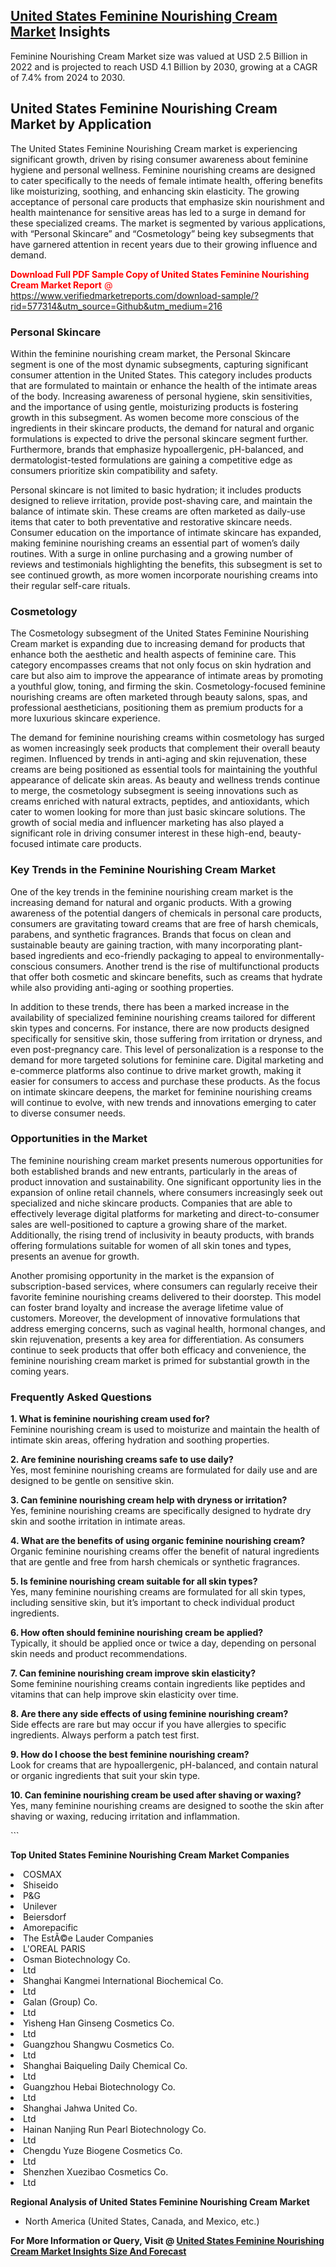 <h2><a href="https://www.verifiedmarketreports.com/download-sample/?rid=577314&amp;utm_source=Github&amp;utm_medium=216" target="_blank">United States Feminine Nourishing Cream Market</a> Insights</h2><p>Feminine Nourishing Cream Market size was valued at USD 2.5 Billion in 2022 and is projected to reach USD 4.1 Billion by 2030, growing at a CAGR of 7.4% from 2024 to 2030.</p><p><h2>United States Feminine Nourishing Cream Market by Application</h2><p>The United States Feminine Nourishing Cream market is experiencing significant growth, driven by rising consumer awareness about feminine hygiene and personal wellness. Feminine nourishing creams are designed to cater specifically to the needs of female intimate health, offering benefits like moisturizing, soothing, and enhancing skin elasticity. The growing acceptance of personal care products that emphasize skin nourishment and health maintenance for sensitive areas has led to a surge in demand for these specialized creams. The market is segmented by various applications, with “Personal Skincare” and “Cosmetology” being key subsegments that have garnered attention in recent years due to their growing influence and demand.</p><p><p><span class=""><span style="color: #ff0000;"><strong>Download Full PDF Sample Copy of United States Feminine Nourishing Cream Market Report</strong> @ </span><a href="https://www.verifiedmarketreports.com/download-sample/?rid=577314&amp;utm_source=Github&amp;utm_medium=216" target="_blank">https://www.verifiedmarketreports.com/download-sample/?rid=577314&amp;utm_source=Github&amp;utm_medium=216</a></span></p></p><h3>Personal Skincare</h3><p>Within the feminine nourishing cream market, the Personal Skincare segment is one of the most dynamic subsegments, capturing significant consumer attention in the United States. This category includes products that are formulated to maintain or enhance the health of the intimate areas of the body. Increasing awareness of personal hygiene, skin sensitivities, and the importance of using gentle, moisturizing products is fostering growth in this subsegment. As women become more conscious of the ingredients in their skincare products, the demand for natural and organic formulations is expected to drive the personal skincare segment further. Furthermore, brands that emphasize hypoallergenic, pH-balanced, and dermatologist-tested formulations are gaining a competitive edge as consumers prioritize skin compatibility and safety.</p><p>Personal skincare is not limited to basic hydration; it includes products designed to relieve irritation, provide post-shaving care, and maintain the balance of intimate skin. These creams are often marketed as daily-use items that cater to both preventative and restorative skincare needs. Consumer education on the importance of intimate skincare has expanded, making feminine nourishing creams an essential part of women’s daily routines. With a surge in online purchasing and a growing number of reviews and testimonials highlighting the benefits, this subsegment is set to see continued growth, as more women incorporate nourishing creams into their regular self-care rituals.</p><h3>Cosmetology</h3><p>The Cosmetology subsegment of the United States Feminine Nourishing Cream market is expanding due to increasing demand for products that enhance both the aesthetic and health aspects of feminine care. This category encompasses creams that not only focus on skin hydration and care but also aim to improve the appearance of intimate areas by promoting a youthful glow, toning, and firming the skin. Cosmetology-focused feminine nourishing creams are often marketed through beauty salons, spas, and professional aestheticians, positioning them as premium products for a more luxurious skincare experience.</p><p>The demand for feminine nourishing creams within cosmetology has surged as women increasingly seek products that complement their overall beauty regimen. Influenced by trends in anti-aging and skin rejuvenation, these creams are being positioned as essential tools for maintaining the youthful appearance of delicate skin areas. As beauty and wellness trends continue to merge, the cosmetology subsegment is seeing innovations such as creams enriched with natural extracts, peptides, and antioxidants, which cater to women looking for more than just basic skincare solutions. The growth of social media and influencer marketing has also played a significant role in driving consumer interest in these high-end, beauty-focused intimate care products.</p><h3>Key Trends in the Feminine Nourishing Cream Market</h3><p>One of the key trends in the feminine nourishing cream market is the increasing demand for natural and organic products. With a growing awareness of the potential dangers of chemicals in personal care products, consumers are gravitating toward creams that are free of harsh chemicals, parabens, and synthetic fragrances. Brands that focus on clean and sustainable beauty are gaining traction, with many incorporating plant-based ingredients and eco-friendly packaging to appeal to environmentally-conscious consumers. Another trend is the rise of multifunctional products that offer both cosmetic and skincare benefits, such as creams that hydrate while also providing anti-aging or soothing properties.</p><p>In addition to these trends, there has been a marked increase in the availability of specialized feminine nourishing creams tailored for different skin types and concerns. For instance, there are now products designed specifically for sensitive skin, those suffering from irritation or dryness, and even post-pregnancy care. This level of personalization is a response to the demand for more targeted solutions for feminine care. Digital marketing and e-commerce platforms also continue to drive market growth, making it easier for consumers to access and purchase these products. As the focus on intimate skincare deepens, the market for feminine nourishing creams will continue to evolve, with new trends and innovations emerging to cater to diverse consumer needs.</p><h3>Opportunities in the Market</h3><p>The feminine nourishing cream market presents numerous opportunities for both established brands and new entrants, particularly in the areas of product innovation and sustainability. One significant opportunity lies in the expansion of online retail channels, where consumers increasingly seek out specialized and niche skincare products. Companies that are able to effectively leverage digital platforms for marketing and direct-to-consumer sales are well-positioned to capture a growing share of the market. Additionally, the rising trend of inclusivity in beauty products, with brands offering formulations suitable for women of all skin tones and types, presents an avenue for growth.</p><p>Another promising opportunity in the market is the expansion of subscription-based services, where consumers can regularly receive their favorite feminine nourishing creams delivered to their doorstep. This model can foster brand loyalty and increase the average lifetime value of customers. Moreover, the development of innovative formulations that address emerging concerns, such as vaginal health, hormonal changes, and skin rejuvenation, presents a key area for differentiation. As consumers continue to seek products that offer both efficacy and convenience, the feminine nourishing cream market is primed for substantial growth in the coming years.</p><h3>Frequently Asked Questions</h3><p><b>1. What is feminine nourishing cream used for?</b> <br> Feminine nourishing cream is used to moisturize and maintain the health of intimate skin areas, offering hydration and soothing properties.</p><p><b>2. Are feminine nourishing creams safe to use daily?</b> <br> Yes, most feminine nourishing creams are formulated for daily use and are designed to be gentle on sensitive skin.</p><p><b>3. Can feminine nourishing cream help with dryness or irritation?</b> <br> Yes, feminine nourishing creams are specifically designed to hydrate dry skin and soothe irritation in intimate areas.</p><p><b>4. What are the benefits of using organic feminine nourishing cream?</b> <br> Organic feminine nourishing creams offer the benefit of natural ingredients that are gentle and free from harsh chemicals or synthetic fragrances.</p><p><b>5. Is feminine nourishing cream suitable for all skin types?</b> <br> Yes, many feminine nourishing creams are formulated for all skin types, including sensitive skin, but it’s important to check individual product ingredients.</p><p><b>6. How often should feminine nourishing cream be applied?</b> <br> Typically, it should be applied once or twice a day, depending on personal skin needs and product recommendations.</p><p><b>7. Can feminine nourishing cream improve skin elasticity?</b> <br> Some feminine nourishing creams contain ingredients like peptides and vitamins that can help improve skin elasticity over time.</p><p><b>8. Are there any side effects of using feminine nourishing cream?</b> <br> Side effects are rare but may occur if you have allergies to specific ingredients. Always perform a patch test first.</p><p><b>9. How do I choose the best feminine nourishing cream?</b> <br> Look for creams that are hypoallergenic, pH-balanced, and contain natural or organic ingredients that suit your skin type.</p><p><b>10. Can feminine nourishing cream be used after shaving or waxing?</b> <br> Yes, many feminine nourishing creams are designed to soothe the skin after shaving or waxing, reducing irritation and inflammation.</p>```</p><p><strong>Top United States Feminine Nourishing Cream Market Companies</strong></p><div data-test-id=""><p><li>COSMAX</li><li> Shiseido</li><li> P&G</li><li> Unilever</li><li> Beiersdorf</li><li> Amorepacific</li><li> The EstÃ©e Lauder Companies</li><li> L'OREAL PARIS</li><li> Osman Biotechnology Co.</li><li> Ltd</li><li> Shanghai Kangmei International Biochemical Co.</li><li> Ltd</li><li> Galan (Group) Co.</li><li> Ltd</li><li> Yisheng Han Ginseng Cosmetics Co.</li><li> Ltd</li><li> Guangzhou Shangwu Cosmetics Co.</li><li> Ltd</li><li> Shanghai Baiqueling Daily Chemical Co.</li><li> Ltd</li><li> Guangzhou Hebai Biotechnology Co.</li><li> Ltd</li><li> Shanghai Jahwa United Co.</li><li> Ltd</li><li> Hainan Nanjing Run Pearl Biotechnology Co.</li><li> Ltd</li><li> Chengdu Yuze Biogene Cosmetics Co.</li><li> Ltd</li><li> Shenzhen Xuezibao Cosmetics Co.</li><li> Ltd</li></p><div><strong>Regional Analysis of&nbsp;United States Feminine Nourishing Cream Market</strong></div><ul><li dir="ltr"><p dir="ltr">North America&nbsp;(United States, Canada, and Mexico, etc.)</p></li></ul><p><strong>For More Information or Query, Visit @&nbsp;</strong><strong><a href="https://www.verifiedmarketreports.com/product/feminine-nourishing-cream-market/?utm_source=Github&amp;utm_medium=216" target="_blank">United States Feminine Nourishing Cream Market Insights Size And Forecast</a></strong></p></div>
